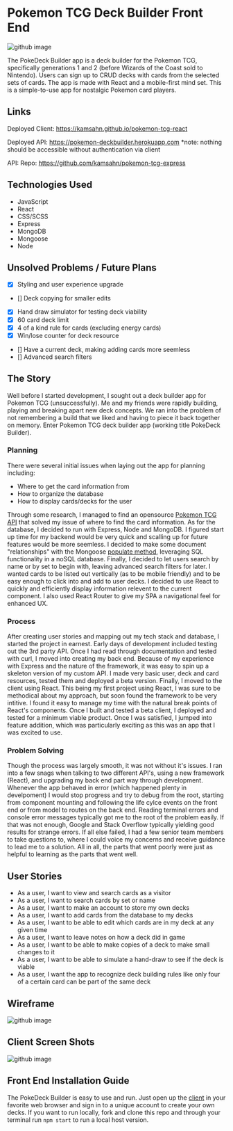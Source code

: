# Pokemon TCG Deck Builder Front End

![github image](https://i.imgur.com/wTsBind.png)

The PokeDeck Builder app is a deck builder for the Pokemon TCG, specifically generations 1 and 2 (before Wizards of the Coast sold to Nintendo). Users can sign up to CRUD decks with cards from the selected sets of cards. The app is made with React and a mobile-first mind set. This is a simple-to-use app for nostalgic Pokemon card players.

## Links

Deployed Client: https://kamsahn.github.io/pokemon-tcg-react

Deployed API: https://pokemon-deckbuilder.herokuapp.com
*note: nothing should be accessible without authentication via client

API: Repo: https://github.com/kamsahn/pokemon-tcg-express

## Technologies Used

- JavaScript
- React
- CSS/SCSS
- Express
- MongoDB
- Mongoose
- Node

## Unsolved Problems / Future Plans

- [x] Styling and user experience upgrade
- [] Deck copying for smaller edits
- [x] Hand draw simulator for testing deck viability
- [x] 60 card deck limit
- [x] 4 of a kind rule for cards (excluding energy cards)
- [x] Win/lose counter for deck resource
- [] Have a current deck, making adding cards more seemless
- [] Advanced search filters

## The Story

Well before I started development, I sought out a deck builder app for Pokemon TCG (unsuccessfully). Me and my friends were rapidly building, playing and breaking apart new deck concepts. We ran into the problem of not remembering a build that we liked and having to piece it back together on memory. Enter Pokemon TCG deck builder app (working title PokeDeck Builder).

### Planning

There were several initial issues when laying out the app for planning including:

- Where to get the card information from
- How to organize the database
- How to display cards/decks for the user

Through some research, I managed to find an opensource [Pokemon TCG API](https://pokemontcg.io/) that solved my issue of where to find the card information. As for the database, I decided to run with Express, Node and MongoDB. I figured start up time for my backend would be very quick and scalling up for future features would be more seemless. I decided to make some document "relationships" with the Mongoose [populate method](https://mongoosejs.com/docs/populate.html), leveraging SQL functionality in a noSQL database. Finally, I decided to let users search by name or by set to begin with, leaving advanced search filters for later. I wanted cards to be listed out vertically (as to be mobile friendly) and to be easy enough to click into and add to user decks. I decided to use React to quickly and efficiently display information relevent to the current component. I also used React Router to give my SPA a navigational feel for enhanced UX.

### Process

After creating user stories and mapping out my tech stack and database, I started the project in earnest. Early days of development included testing out the 3rd party API. Once I had read through documentation and tested with curl, I moved into creating my back end. Because of my experience with Express and the nature of the framework, it was easy to spin up a skeleton version of my custom API. I made very basic user, deck and card resources, tested them and deployed a beta version. Finally, I moved to the client using React. This being my first project using React, I was sure to be methodical about my approach, but soon found the framework to be very intitive. I found it easy to manage my time with the natural break points of React's components. Once I built and tested a beta client, I deployed and tested for a minimum viable product. Once I was satisfied, I jumped into feature addition, which was particularly exciting as this was an app that I was excited to use.

### Problem Solving

Though the process was largely smooth, it was not without it's issues. I ran into a few snags when talking to two different API's, using a new framework (React), and upgrading my back end part way through development. Whenever the app behaved in error (which happened plenty in develpoment) I would stop progress and try to debug from the root, starting from component mounting and following the life cylce events on the front end or from model to routes on the back end. Reading terminal errors and console error messages typically got me to the root of the problem easily. If that was not enough, Google and Stack Overflow typically yielding good results for strange errors. If all else failed, I had a few senior team members to take questions to, where I could voice my concerns and receive guidance to lead me to a solution. All in all, the parts that went poorly were just as helpful to learning as the parts that went well.

## User Stories

- As a user, I want to view and search cards as a visitor
- As a user, I want to search cards by set or name
- As a user, I want to make an account to store my own decks
- As a user, I want to add cards from the database to my decks
- As a user, I want to be able to edit which cards are in my deck at any given time
- As a user, I want to leave notes on how a deck did in game
- As a user, I want to be able to make copies of a deck to make small changes to it
- As a user, I want to be able to simulate a hand-draw to see if the deck is viable
- As a user, I want the app to recognize deck building rules like only four of a certain card can be part of the same deck

## Wireframe

![github image](https://i.imgur.com/XHTbUoS.jpg)

## Client Screen Shots

![github image](https://i.imgur.com/J00Ab2i.png)

## Front End Installation Guide

The PokeDeck Builder is easy to use and run. Just open up the [client](https://kamsahn.github.io/pokemon-tcg-react) in your favorite web browser and sign in to a unique account to create your own decks. If you want to run locally, fork and clone this repo and through your terminal run `npm start` to run a local host version.
